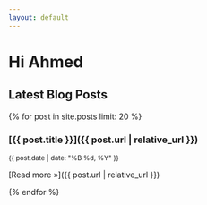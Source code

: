 ```yaml
---
layout: default
---
```


# Hi Ahmed

## Latest Blog Posts
{% for post in site.posts limit: 20 %} 

### [{{ post.title }}]({{ post.url | relative_url }})
<small>{{ post.date | date: "%B %d, %Y" }}</small>

>
[Read more »]({{ post.url | relative_url }})

{% endfor %}

